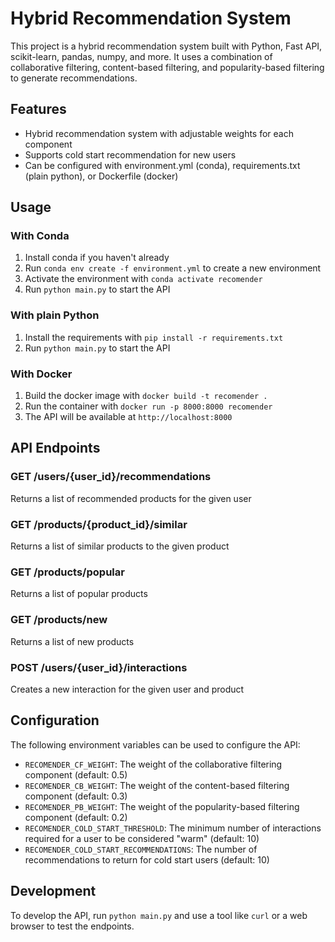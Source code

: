 # Hybrid Recommendation System

This project is a hybrid recommendation system built with Python, Fast API, scikit-learn, pandas, numpy, and more. It uses a combination of collaborative filtering, content-based filtering, and popularity-based filtering to generate recommendations.

## Features

* Hybrid recommendation system with adjustable weights for each component
* Supports cold start recommendation for new users
* Can be configured with environment.yml (conda), requirements.txt (plain python), or Dockerfile (docker)

## Usage

### With Conda

1. Install conda if you haven't already
2. Run `conda env create -f environment.yml` to create a new environment
3. Activate the environment with `conda activate recomender`
4. Run `python main.py` to start the API

### With plain Python

1. Install the requirements with `pip install -r requirements.txt`
2. Run `python main.py` to start the API

### With Docker

1. Build the docker image with `docker build -t recomender .`
2. Run the container with `docker run -p 8000:8000 recomender`
3. The API will be available at `http://localhost:8000`

## API Endpoints

### GET /users/{user_id}/recommendations

Returns a list of recommended products for the given user

### GET /products/{product_id}/similar

Returns a list of similar products to the given product

### GET /products/popular

Returns a list of popular products

### GET /products/new

Returns a list of new products

### POST /users/{user_id}/interactions

Creates a new interaction for the given user and product

## Configuration

The following environment variables can be used to configure the API:

* `RECOMENDER_CF_WEIGHT`: The weight of the collaborative filtering component (default: 0.5)
* `RECOMENDER_CB_WEIGHT`: The weight of the content-based filtering component (default: 0.3)
* `RECOMENDER_PB_WEIGHT`: The weight of the popularity-based filtering component (default: 0.2)
* `RECOMENDER_COLD_START_THRESHOLD`: The minimum number of interactions required for a user to be considered "warm" (default: 10)
* `RECOMENDER_COLD_START_RECOMMENDATIONS`: The number of recommendations to return for cold start users (default: 10)

## Development

To develop the API, run `python main.py` and use a tool like `curl` or a web browser to test the endpoints.
